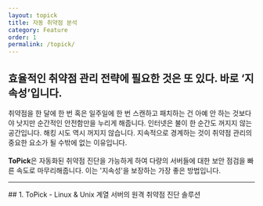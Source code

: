 ```yaml
---
layout: topick
title: 자동 취약점 분석
category: Feature
order: 1
permalink: /topick/
---
```

<h2 role="presentation">효율적인 취약점 관리 전략에 필요한 것은 또 있다. 바로 ‘지속성’입니다.</h2>
<p>취약점을 한 달에 한 번 혹은 일주일에 한 번 스캔하고 패치하는 건 아예 안 하는 것보다야 낫지만 순간적인 안전함만을 누리게 해줍니다.
인터넷은 불이 한 순간도 꺼지지 않는 공간입니다. 해킹 시도 역시 꺼지지 않습니다.
지속적으로 경계하는 것이 취약점 관리의 중요한 요소가 될 수밖에 없는 이유입니다.
<br>
<br><b>ToPick</b>은 자동화된 취약점 진단을 가능하게 하여 다량의 서버들에 대한 보안 점검을 빠른 속도로 마무리해줍니다. 이는 '지속성'을 보장하는 가장 좋은 방법입니다.</p>
<hr>
## 1. ToPick
 - Linux & Unix 계열 서버의 원격 취약점 진단 솔루션
